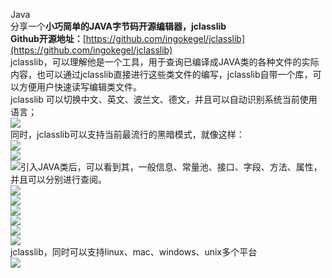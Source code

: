 Java<br />分享一个**小巧简单的JAVA字节码开源编辑器，jclasslib**<br />**Github开源地址：**[https://github.com/ingokegel/jclasslib](https://github.com/ingokegel/jclasslib)<br />jclasslib，可以理解他是一个工具，用于查询已编译成JAVA类的各种文件的实际内容，也可以通过jclasslib直接进行这些类文件的编写，jclasslib自带一个库，可以方便用户快速读写编辑类文件。<br />jclasslib 可以切换中文、英文、波兰文、德文，并且可以自动识别系统当前使用语言；<br />![](https://cdn.nlark.com/yuque/0/2023/png/396745/1680528916401-03271033-a6ba-4b4b-bd47-92631df1b6d6.png#averageHue=%23e7e6e5&clientId=u6a4e41ee-578c-4&from=paste&id=uff1a7943&originHeight=236&originWidth=439&originalType=url&ratio=2.5&rotation=0&showTitle=false&status=done&style=none&taskId=ufae841ad-b1d7-44b8-9d35-45c211fd828&title=)<br />同时，jclasslib可以支持当前最流行的黑暗模式，就像这样：<br />![](https://cdn.nlark.com/yuque/0/2023/png/396745/1680528916392-83bfcf9d-14ed-407b-a9da-5a2a68afd851.png#averageHue=%23e8e7e5&clientId=u6a4e41ee-578c-4&from=paste&id=ubb1a3eab&originHeight=213&originWidth=421&originalType=url&ratio=2.5&rotation=0&showTitle=false&status=done&style=none&taskId=u9043120e-4742-4e77-99bc-440e5d0656b&title=)<br />![](https://cdn.nlark.com/yuque/0/2023/png/396745/1680528916336-b6b87c45-f690-44e4-a96f-7524bdbebdff.png#averageHue=%23d6d5d5&clientId=u6a4e41ee-578c-4&from=paste&id=ud11bf2bb&originHeight=797&originWidth=1080&originalType=url&ratio=2.5&rotation=0&showTitle=false&status=done&style=none&taskId=uea2a6429-189f-4487-8652-aa17adf8471&title=)<br />![](https://cdn.nlark.com/yuque/0/2023/png/396745/1680528916413-6f2b5694-3583-4707-905f-e5e284d131ba.png#averageHue=%23505050&clientId=u6a4e41ee-578c-4&from=paste&id=uadcb0a60&originHeight=798&originWidth=1080&originalType=url&ratio=2.5&rotation=0&showTitle=false&status=done&style=none&taskId=u0b79a6a2-bd91-4a75-9e38-4d8c2e7ade9&title=)引入JAVA类后，可以看到其，一般信息、常量池、接口、字段、方法、属性，并且可以分别进行查阅。<br />![](https://cdn.nlark.com/yuque/0/2023/png/396745/1680528916428-b66b6017-e690-4131-90c2-331759bf5383.png#averageHue=%23454b51&clientId=u6a4e41ee-578c-4&from=paste&id=ua7a2e95c&originHeight=337&originWidth=394&originalType=url&ratio=2.5&rotation=0&showTitle=false&status=done&style=none&taskId=uaa315e92-4d46-442f-b83b-e6c8376e4fb&title=)<br />![](https://cdn.nlark.com/yuque/0/2023/png/396745/1680528922824-e615323e-b38c-44ae-9d1f-cb0c20b61c34.png#averageHue=%233f4346&clientId=u6a4e41ee-578c-4&from=paste&id=ude3833c1&originHeight=503&originWidth=1017&originalType=url&ratio=2.5&rotation=0&showTitle=false&status=done&style=none&taskId=uc1ba457f-8b60-4c0b-b1fc-3615319f694&title=)<br />![](https://cdn.nlark.com/yuque/0/2023/png/396745/1680528922740-81405e26-2cd7-4271-b955-c49a2113367b.png#averageHue=%2340454a&clientId=u6a4e41ee-578c-4&from=paste&id=u4e4220d8&originHeight=269&originWidth=962&originalType=url&ratio=2.5&rotation=0&showTitle=false&status=done&style=none&taskId=u35667851-b8e2-4aac-9573-65e7e4f59b3&title=)<br />![](https://cdn.nlark.com/yuque/0/2023/png/396745/1680528922736-e73df366-e743-4ea5-b7f7-f0acb8e9ff27.png#averageHue=%233f4346&clientId=u6a4e41ee-578c-4&from=paste&id=u7e119f6d&originHeight=521&originWidth=1080&originalType=url&ratio=2.5&rotation=0&showTitle=false&status=done&style=none&taskId=u51b339ed-673b-48fd-9992-554283e1fb2&title=)<br />![](https://cdn.nlark.com/yuque/0/2023/png/396745/1680528922827-8d0e3791-91d2-4970-b5ae-381582699e02.png#averageHue=%2343484a&clientId=u6a4e41ee-578c-4&from=paste&id=ua976beca&originHeight=460&originWidth=1080&originalType=url&ratio=2.5&rotation=0&showTitle=false&status=done&style=none&taskId=ub20eeed6-c974-4ffa-b5a5-78d67fd95f1&title=)<br />![](https://cdn.nlark.com/yuque/0/2023/png/396745/1680528922885-65f72c5c-f8ab-4975-8116-cc7a9ed2372a.png#averageHue=%23404446&clientId=u6a4e41ee-578c-4&from=paste&id=u61d51917&originHeight=569&originWidth=1080&originalType=url&ratio=2.5&rotation=0&showTitle=false&status=done&style=none&taskId=ube775a82-9b71-4682-b64b-7a66d81c80a&title=)<br />jclasslib，同时可以支持linux、mac、windows、unix多个平台<br />![](https://cdn.nlark.com/yuque/0/2023/png/396745/1680528923231-9161cda9-4591-40f4-8d03-3b9fb6c3a969.png#averageHue=%23fefefe&clientId=u6a4e41ee-578c-4&from=paste&id=ue1ffbbb9&originHeight=215&originWidth=443&originalType=url&ratio=2.5&rotation=0&showTitle=false&status=done&style=none&taskId=u493b726d-a861-41bd-aad9-7817f1a6009&title=)
